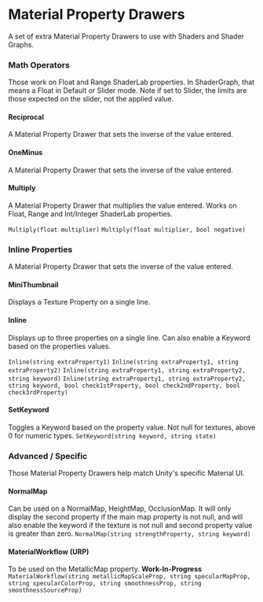 # Material Property Drawers
A set of extra Material Property Drawers to use with Shaders and Shader Graphs.

### Math Operators
Those work on Float and Range ShaderLab properties.
In ShaderGraph, that means a Float in Default or Slider mode.
Note if set to Slider, the limits are those expected on the slider, not the applied value.

#### Reciprocal
A Material Property Drawer that sets the inverse of the value entered.

#### OneMinus
A Material Property Drawer that sets the inverse of the value entered.

#### Multiply
A Material Property Drawer that multiplies the value entered.
Works on Float, Range and Int/Integer ShaderLab properties.

`Multiply(float multiplier)`
`Multiply(float multiplier, bool negative)`

### Inline Properties
A Material Property Drawer that sets the inverse of the value entered.

#### MiniThumbnail
Displays a Texture Property on a single line.

#### Inline
Displays up to three properties on a single line.
Can also enable a Keyword based on the properties values.

`Inline(string extraProperty1)`
`Inline(string extraProperty1, string extraProperty2)`
`Inline(string extraProperty1, string extraProperty2, string keyword)`
`Inline(string extraProperty1, string extraProperty2, string keyword, bool check1stProperty, bool check2ndProperty, bool check3rdProperty)`

#### SetKeyword
Toggles a Keyword based on the property value.
Not null for textures, above 0 for numeric types.
`SetKeyword(string keyword, string state)`

### Advanced / Specific
Those Material Property Drawers help match Unity's specific Material UI.

#### NormalMap
Can be used on a NormalMap, HeightMap, OcclusionMap.
It will only display the second property if the main map property is not null, and will also enable the keyword if the texture is not null and second property value is greater than zero.
`NormalMap(string strengthProperty, string keyword)`

#### MaterialWorkflow (URP)
To be used on the MetallicMap property.
**Work-In-Progress**
`MaterialWorkflow(string metallicMapScaleProp, string specularMapProp, string specularColorProp, string smoothnessProp, string smoothnessSourceProp)`

